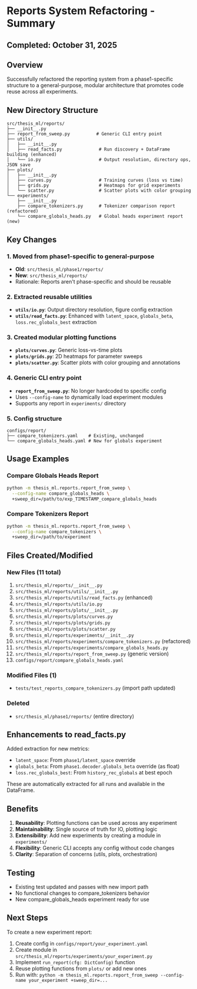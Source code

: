 # Reports System Refactoring - Summary

## Completed: October 31, 2025

## Overview
Successfully refactored the reporting system from a phase1-specific structure to a general-purpose, modular architecture that promotes code reuse across all experiments.

## New Directory Structure

```
src/thesis_ml/reports/
├── __init__.py
├── report_from_sweep.py          # Generic CLI entry point
├── utils/
│   ├── __init__.py
│   ├── read_facts.py              # Run discovery + DataFrame building (enhanced)
│   └── io.py                      # Output resolution, directory ops, JSON save
├── plots/
│   ├── __init__.py
│   ├── curves.py                  # Training curves (loss vs time)
│   ├── grids.py                   # Heatmaps for grid experiments
│   └── scatter.py                 # Scatter plots with color grouping
└── experiments/
    ├── __init__.py
    ├── compare_tokenizers.py      # Tokenizer comparison report (refactored)
    └── compare_globals_heads.py   # Global heads experiment report (new)
```

## Key Changes

### 1. Moved from phase1-specific to general-purpose
- **Old**: `src/thesis_ml/phase1/reports/`
- **New**: `src/thesis_ml/reports/`
- Rationale: Reports aren't phase-specific and should be reusable

### 2. Extracted reusable utilities
- **`utils/io.py`**: Output directory resolution, figure config extraction
- **`utils/read_facts.py`**: Enhanced with `latent_space`, `globals_beta`, `loss.rec_globals_best` extraction

### 3. Created modular plotting functions
- **`plots/curves.py`**: Generic loss-vs-time plots
- **`plots/grids.py`**: 2D heatmaps for parameter sweeps
- **`plots/scatter.py`**: Scatter plots with color grouping and annotations

### 4. Generic CLI entry point
- **`report_from_sweep.py`**: No longer hardcoded to specific config
- Uses `--config-name` to dynamically load experiment modules
- Supports any report in `experiments/` directory

### 5. Config structure
```
configs/report/
├── compare_tokenizers.yaml    # Existing, unchanged
└── compare_globals_heads.yaml # New for globals experiment
```

## Usage Examples

### Compare Globals Heads Report
```bash
python -m thesis_ml.reports.report_from_sweep \
  --config-name compare_globals_heads \
  +sweep_dir=/path/to/exp_TIMESTAMP_compare_globals_heads
```

### Compare Tokenizers Report
```bash
python -m thesis_ml.reports.report_from_sweep \
  --config-name compare_tokenizers \
  +sweep_dir=/path/to/experiment
```

## Files Created/Modified

### New Files (11 total)
1. `src/thesis_ml/reports/__init__.py`
2. `src/thesis_ml/reports/utils/__init__.py`
3. `src/thesis_ml/reports/utils/read_facts.py` (enhanced)
4. `src/thesis_ml/reports/utils/io.py`
5. `src/thesis_ml/reports/plots/__init__.py`
6. `src/thesis_ml/reports/plots/curves.py`
7. `src/thesis_ml/reports/plots/grids.py`
8. `src/thesis_ml/reports/plots/scatter.py`
9. `src/thesis_ml/reports/experiments/__init__.py`
10. `src/thesis_ml/reports/experiments/compare_tokenizers.py` (refactored)
11. `src/thesis_ml/reports/experiments/compare_globals_heads.py`
12. `src/thesis_ml/reports/report_from_sweep.py` (generic version)
13. `configs/report/compare_globals_heads.yaml`

### Modified Files (1)
- `tests/test_reports_compare_tokenizers.py` (import path updated)

### Deleted
- `src/thesis_ml/phase1/reports/` (entire directory)

## Enhancements to read_facts.py

Added extraction for new metrics:
- `latent_space`: From `phase1/latent_space` override
- `globals_beta`: From `phase1.decoder.globals_beta` override (as float)
- `loss.rec_globals_best`: From `history_rec_globals` at best epoch

These are automatically extracted for all runs and available in the DataFrame.

## Benefits

1. **Reusability**: Plotting functions can be used across any experiment
2. **Maintainability**: Single source of truth for IO, plotting logic
3. **Extensibility**: Add new experiments by creating a module in `experiments/`
4. **Flexibility**: Generic CLI accepts any config without code changes
5. **Clarity**: Separation of concerns (utils, plots, orchestration)

## Testing

- Existing test updated and passes with new import path
- No functional changes to compare_tokenizers behavior
- New compare_globals_heads experiment ready for use

## Next Steps

To create a new experiment report:
1. Create config in `configs/report/your_experiment.yaml`
2. Create module in `src/thesis_ml/reports/experiments/your_experiment.py`
3. Implement `run_report(cfg: DictConfig)` function
4. Reuse plotting functions from `plots/` or add new ones
5. Run with: `python -m thesis_ml.reports.report_from_sweep --config-name your_experiment +sweep_dir=...`
